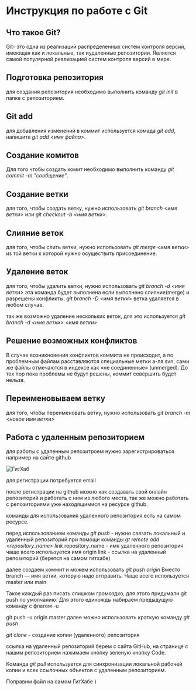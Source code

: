 # Инструкция по работе с Git

## Что такое Git?

Git- это одна из реализаций распределенных систем контроля версий, имеющая как и локальные, так иудаленные репозитории. Является самой популярной реализацией систем контроля версий в мире.

## Подготовка репозитория

для создания репозитория необходимо выполнить команду *git init* в папке с репозиторием.

## Git add

для добавления изменений в коммит используется комада *git add*, напишите *git add <имя файла>*. 

## Создание комитов 

Для того чтобы создать комит необходимо выполнить команду *git commit -m "сообщение"*.

## Создание ветки

для того, чтобы создать ветку, нужно использовать *git branch <имя ветки>* или *git checkout -b <имя ветки>*.

## Слияние веток

для того, чтобы слить ветки, нужно использовать
*git merge <имя ветки>* из той ветки к которой нужно осуществить присоединение. 

## Удаление веток

для того, чтобы удалить ветки, нужно использовать *git branch -d <имя ветки>* эта команда будет выполнена если выполнено слияние(merge) и разрешены конфликты.
*git branch -D <имя ветки>* ветка удаляется в любом случае.

так же возможно удаление нескольких веток, для это используется *git branch -d <имя ветки> <имя ветки>*

## Решение возможных конфликтов

В случае возникновения конфликтов коммита не происходит, а по проблемным файлам расставляются специальные метки а-ля svn; сами же файлы отмечаются в индексе как «не соединенные» (unmerged). До тех пор пока проблемы не будут решены, коммит совершить будет нельзя.


## Переименовываем ветку

для того, чтобы переименовать ветку, нужно использовать *git branch -m <новое имя ветки>*

## Работа с удаленным репозиторием


для работы с удаленным репозитроем нужно зарегистрироваться например на сайте github

![ГитХаб](https://github.com/) 

для регистрации потребуется email

после регистрации на github можно как создавать свой онлайн репозиторий и работать с ним из любого места, так же можно работать с репозиториями уже находящимися на ресурсе github.

команды для использования удаленного репозитория есть на самом ресурсе.

перед использованием команды *git push* - нужно связать локальный и удаленный репозиторий при помощи команды *gt remote add <repository_name> link* repository_name - имя удаленного репозитория чаще всего используется имя origin
link - ссылка на удаленный репозиторий (берется на самом гитхабе)

далее создаем коммит и можем использовать *git push origin <branch>*
Вместо branch — имя ветки, которую надо отправить. Чаще всего используется master или main

Такое каждый раз писать слишком громоздко, для этого придумали git push по умолчанию. Для этого единожды набираем предыдущую команду с флагом -u

git push -u origin master далее можно использовать краткую команду *git push*

*git clone* - создание копии (удаленного) репозитория

ссылка на удаленный репозиторий берем с сайта GitHub, на странице с нашим репозиторием нажимаем кнопку зеленую кнопку Code. 

Команда *git pull* используется для синхронизации локальной рабочей копии и всех ссылочных объектов с удаленным репозиторием.
  
  Поправим файл на самом ГитХабе )
